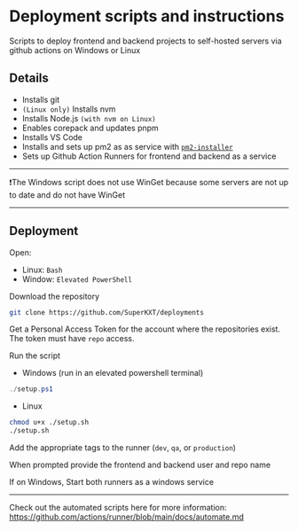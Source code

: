 # Deployment scripts and instructions

Scripts to deploy frontend and backend projects to self-hosted servers via
github actions on Windows or Linux

## Details

- Installs git
- `(Linux only)` Installs nvm
- Installs Node.js `(with nvm on Linux)`
- Enables corepack and updates pnpm
- Installs VS Code
- Installs and sets up pm2 as as service with
  [`pm2-installer`](https://github.com/jessety/pm2-installer)
- Sets up Github Action Runners for frontend and backend as a service

---

❗️The Windows script does not use WinGet because some servers are not up to date
and do not have WinGet

---

## Deployment

Open:

- Linux: `Bash`
- Window: `Elevated PowerShell`

Download the repository

```bash
git clone https://github.com/SuperKXT/deployments
```

Get a Personal Access Token for the account where the repositories exist.
The token must have `repo` access.

Run the script

- Windows (run in an elevated powershell terminal)

```powershell
./setup.ps1
```

- Linux

```bash
chmod u+x ./setup.sh
./setup.sh
```

Add the appropriate tags to the runner (`dev`, `qa`, or `production`)

When prompted provide the frontend and backend user and repo name

If on Windows, Start both runners as a windows service

---
Check out the automated scripts here for more information:
<https://github.com/actions/runner/blob/main/docs/automate.md>
